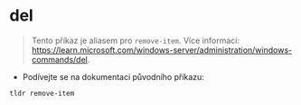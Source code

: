 # del

> Tento příkaz je aliasem pro `remove-item`.
> Více informací: <https://learn.microsoft.com/windows-server/administration/windows-commands/del>.

- Podívejte se na dokumentaci původního příkazu:

`tldr remove-item`
